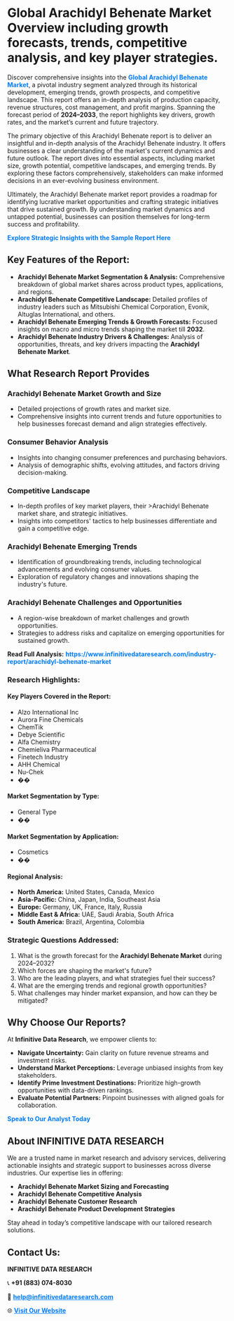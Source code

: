 <h1>Global Arachidyl Behenate Market Overview including growth forecasts, trends, competitive analysis, and key player strategies.</h1>
<p>
Discover comprehensive insights into the 
<a href="https://www.infinitivedataresearch.com/industry-report/arachidyl-behenate-market" rel="dofollow" style="color: #007BFF; text-decoration: none;"><strong>Global Arachidyl Behenate Market</strong></a>, a pivotal industry segment analyzed through its historical development, emerging trends, growth prospects, and competitive landscape. This report offers an in-depth analysis of production capacity, revenue structures, cost management, and profit margins. Spanning the forecast period of <strong>2024–2033</strong>, the report highlights key drivers, growth rates, and the market’s current and future trajectory.
</p>
<p>
The primary objective of this Arachidyl Behenate report is to deliver an insightful and in-depth analysis of the Arachidyl Behenate industry. It offers businesses a clear understanding of the market's current dynamics and future outlook. The report dives into essential aspects, including market size, growth potential, competitive landscapes, and emerging trends. By exploring these factors comprehensively, stakeholders can make informed decisions in an ever-evolving business environment.
</p>
<p>
Ultimately, the Arachidyl Behenate market report provides a roadmap for identifying lucrative market opportunities and crafting strategic initiatives that drive sustained growth. By understanding market dynamics and untapped potential, businesses can position themselves for long-term success and profitability.
</p>
<p>
<a href="https://www.infinitivedataresearch.com/request-sample/reportId=104766" style="color: #007BFF; text-decoration: none;"><strong>Explore Strategic Insights with the Sample Report Here</strong></a>
</p>

<h2>Key Features of the Report:</h2>
<ul>
<li><strong>Arachidyl Behenate Market Segmentation & Analysis:</strong> Comprehensive breakdown of global market shares across product types, applications, and regions.</li>
<li><strong>Arachidyl Behenate Competitive Landscape:</strong> Detailed profiles of industry leaders such as Mitsubishi Chemical Corporation, Evonik, Altuglas International, and others.</li>
<li><strong>Arachidyl Behenate Emerging Trends & Growth Forecasts:</strong> Focused insights on macro and micro trends shaping the market till <strong>2032</strong>.</li>
<li><strong>Arachidyl Behenate Industry Drivers & Challenges:</strong> Analysis of opportunities, threats, and key drivers impacting the <strong>Arachidyl Behenate Market</strong>.</li>
</ul>

<h2>What Research Report Provides</h2>
<h3>Arachidyl Behenate Market Growth and Size</h3>
<ul>
<li>Detailed projections of growth rates and market size.</li>
<li>Comprehensive insights into current trends and future opportunities to help businesses forecast demand and align strategies effectively.</li>
</ul>

<h3>Consumer Behavior Analysis</h3>
<ul>
<li>Insights into changing consumer preferences and purchasing behaviors.</li>
<li>Analysis of demographic shifts, evolving attitudes, and factors driving decision-making.</li>
</ul>

<h3>Competitive Landscape</h3>
<ul>
<li>In-depth profiles of key market players, their >Arachidyl Behenate market share, and strategic initiatives.</li>
<li>Insights into competitors' tactics to help businesses differentiate and gain a competitive edge.</li>
</ul>

<h3>Arachidyl Behenate Emerging Trends</h3>
<ul>
<li>Identification of groundbreaking trends, including technological advancements and evolving consumer values.</li>
<li>Exploration of regulatory changes and innovations shaping the industry's future.</li>
</ul>

<h3>Arachidyl Behenate Challenges and Opportunities</h3>
<ul>
<li>A region-wise breakdown of market challenges and growth opportunities.</li>
<li>Strategies to address risks and capitalize on emerging opportunities for sustained growth.</li>
</ul>
<p><strong>Read Full Analysis:</strong> <a href="https://www.infinitivedataresearch.com/industry-report/arachidyl-behenate-market" rel="dofollow" style="color: #007BFF; text-decoration: none;"><strong>https://www.infinitivedataresearch.com/industry-report/arachidyl-behenate-market</strong></a></p>
<h3>Research Highlights:</h3>
<h4>Key Players Covered in the Report:</h4>
<ul><li>Alzo International Inc</li><li>Aurora Fine Chemicals</li><li>ChemTik</li><li>Debye Scientific</li><li>Alfa Chemistry</li><li>Chemieliva Pharmaceutical</li><li>Finetech Industry</li><li>AHH Chemical</li><li>Nu-Chek</li><li>��</li></ul>
<h4>Market Segmentation by Type:</h4>
<ul><li>General Type</li><li>��</li></ul>
<h4>Market Segmentation by Application:</h4>
<ul><li>Cosmetics</li><li>��</li></ul>

<h4>Regional Analysis:</h4>
<ul>
<li><strong>North America:</strong> United States, Canada, Mexico</li>
<li><strong>Asia-Pacific:</strong> China, Japan, India, Southeast Asia</li>
<li><strong>Europe:</strong> Germany, UK, France, Italy, Russia</li>
<li><strong>Middle East & Africa:</strong> UAE, Saudi Arabia, South Africa</li>
<li><strong>South America:</strong> Brazil, Argentina, Colombia</li>
</ul>

<h3>Strategic Questions Addressed:</h3>
<ol>
<li>What is the growth forecast for the <strong>Arachidyl Behenate Market</strong> during 2024–2032?</li>
<li>Which forces are shaping the market's future?</li>
<li>Who are the leading players, and what strategies fuel their success?</li>
<li>What are the emerging trends and regional growth opportunities?</li>
<li>What challenges may hinder market expansion, and how can they be mitigated?</li>
</ol>

<h2>Why Choose Our Reports?</h2>
<p>At <strong>Infinitive Data Research</strong>, we empower clients to:</p>
<ul>
<li><strong>Navigate Uncertainty:</strong> Gain clarity on future revenue streams and investment risks.</li>
<li><strong>Understand Market Perceptions:</strong> Leverage unbiased insights from key stakeholders.</li>
<li><strong>Identify Prime Investment Destinations:</strong> Prioritize high-growth opportunities with data-driven rankings.</li>
<li><strong>Evaluate Potential Partners:</strong> Pinpoint businesses with aligned goals for collaboration.</li>
</ul>
<p><a href="https://www.infinitivedataresearch.com/industry-report/arachidyl-behenate-market" rel="dofollow" style="color: #007BFF; text-decoration: none;"><strong>Speak to Our Analyst Today</strong></a></p>

<h2>About INFINITIVE DATA RESEARCH</h2>
<p>We are a trusted name in market research and advisory services, delivering actionable insights and strategic support to businesses across diverse industries. Our expertise lies in offering:</p>
<ul>
<li><strong>Arachidyl Behenate Market Sizing and Forecasting</strong></li>
<li><strong>Arachidyl Behenate Competitive Analysis</strong></li>
<li><strong>Arachidyl Behenate Customer Research</strong></li>
<li><strong>Arachidyl Behenate Product Development Strategies</strong></li>
</ul>
<p>Stay ahead in today’s competitive landscape with our tailored research solutions.</p>

<h2>Contact Us:</h2>
<p><strong>INFINITIVE DATA RESEARCH</strong></p>
<p>📞 <strong>+91 (883) 074-8030</strong></p>
<p>📧 <strong><a href="mailto:help@infinitivedataresearch.com" style="color: #007BFF;">help@infinitivedataresearch.com</a></strong></p>
<p>🌐 <strong><a href="https://www.infinitivedataresearch.com" rel="dofollow" style="color: #007BFF;">Visit Our Website</a></strong></p>